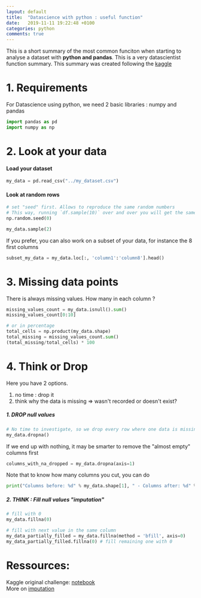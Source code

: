 ```yaml
---
layout: default
title:  "Datascience with python : useful function"
date:   2019-11-11 19:22:48 +0100
categories: python
comments: true
---
```


This is a short summary of the most common funciton when starting to analyse a dataset with **python and pandas**. This is a very datascientist function summary. This summary was created following the [kaggle](https://www.kaggle.com/rtatman/data-cleaning-challenge-handling-missing-values)


# 1. Requirements

For Datascience using python, we need 2 basic libraries : numpy and pandas

```python
import pandas as pd
import numpy as np
```


# 2. Look at your data

#### Load your dataset
```python
my_data = pd.read_csv("../my_dataset.csv")
```

#### Look at random rows
```python
# set "seed" first. Allows to reproduce the same random numbers
# This way, running `df.sample(10)` over and over you will get the same sequence
np.random.seed(0)

my_data.sample(2)
```

If you prefer, you can also work on a subset of your data, for instance the 8 first columns
```python
subset_my_data = my_data.loc[:, 'column1':'column8'].head()
```


# 3. Missing data points

There is always missing values. How many in each column ?
```python
missing_values_count = my_data.isnull().sum()
missing_values_count[0:10]

# or in percentage
total_cells = np.product(my_data.shape)
total_missing = missing_values_count.sum()
(total_missing/total_cells) * 100
```

# 4. Think or Drop

Here you have 2 options.
1. no time : drop it
2. think why the data is missing => wasn't recorded or doesn't exist?

##### 1. __DROP__ null values
```python
# No time to investigate, so we drop every row where one data is missing
my_data.dropna()
```
If we end up with nothing, it may be smarter to remove the "almost empty" columns first

```python
columns_with_na_dropped = my_data.dropna(axis=1)
```

Note that to know how many columns you cut, you can do
```python
print("Columns before: %d" % my_data.shape[1], " - Columns after: %d" % columns_with_na_dropped.shape[1])
```

##### 2. __THINK__ : Fill null values "_imputation_"
```python
# fill with 0
my_data.fillna(0)

# fill with next value in the same column
my_data_partially_filled = my_data.fillna(method = 'bfill', axis=0)
my_data_partially_filled.fillna(0) # fill remaining one with 0
```

# Ressources:

Kaggle original challenge: [notebook](https://www.kaggle.com/rtatman/data-cleaning-challenge-handling-missing-values)  
More on [imputation](https://www.kaggle.com/dansbecker/handling-missing-values)
